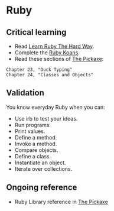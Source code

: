 Ruby
====

Critical learning
-----------------

* Read [Learn Ruby The Hard Way](http://ruby.learncodethehardway.org/book/).
* Complete the [Ruby Koans](http://rubykoans.com).
* Read these sections of
  [The Pickaxe](http://pragprog.com/book/ruby/programming-ruby):

```shell
Chapter 23, "Duck Typing"
Chapter 24, "Classes and Objects"
```

Validation
----------

You know everyday Ruby when you can:

* Use irb to test your ideas.
* Run programs.
* Print values.
* Define a method.
* Invoke a method.
* Compare objects.
* Define a class.
* Instantiate an object.
* Iterate over collections.

Ongoing reference
-----------------

* Ruby Library reference in
  [The Pickaxe](http://www.amazon.com/Programming-Ruby-Pragmatic-Programmers-Edition/dp/0974514055)
